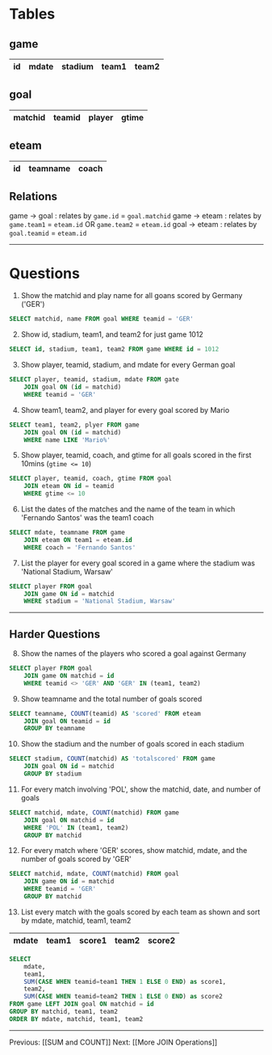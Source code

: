 # Tables

## game
|id|mdate|stadium|team1|team2|
|-|-|-|-|-|

## goal
|matchid|teamid|player|gtime|
|-|-|-|-|

## eteam
|id|teamname|coach|
|-|-|-|

## Relations
game -> goal : relates by `game.id` = `goal.matchid`
game -> eteam : relates by `game.team1` = `eteam.id` OR `game.team2` = `eteam.id`
goal -> eteam : relates by `goal.teamid` = `eteam.id`

---
# Questions
1. Show the matchid and play name for all goans scored by Germany ('GER')
```sql
SELECT matchid, name FROM goal WHERE teamid = 'GER'
```
2. Show id, stadium, team1, and team2 for just game 1012
```sql
SELECT id, stadium, team1, team2 FROM game WHERE id = 1012
```
3. Show player, teamid, stadium, and mdate for every German goal
```sql
SELECT player, teamid, stadium, mdate FROM gate 
	JOIN goal ON (id = matchid)
	WHERE teamid = 'GER'
```
4. Show team1, team2, and player for every goal scored by Mario
```sql
SELECT team1, team2, plyer FROM game
	JOIN goal ON (id = matchid)
	WHERE name LIKE 'Mario%'
```
5. Show player, teamid, coach, and gtime for all goals scored in the first 10mins (`gtime <= 10`)
```sql
SELECT player, teamid, coach, gtime FROM goal
	JOIN eteam ON id = teamid
	WHERE gtime <= 10
```
6. List the dates of the matches and the name of the team in which 'Fernando Santos' was the team1 coach
```sql
SELECT mdate, teamname FROM game
	JOIN eteam ON team1 = eteam.id
	WHERE coach = 'Fernando Santos'
```
7. List the player for every goal scored in a game where the stadium was 'National Stadium, Warsaw'
```sql
SELECT player FROM goal
	JOIN game ON id = matchid
	WHERE stadium = 'National Stadium, Warsaw'
```

---

## Harder Questions
8. Show the names of the players who scored a goal against Germany
```sql
SELECT player FROM goal
	JOIN game ON matchid = id
	WHERE teamid <> 'GER' AND 'GER' IN (team1, team2)
```
9. Show teamname and the total number of goals scored
```sql
SELECT teamname, COUNT(teamid) AS 'scored' FROM eteam
	JOIN goal ON teamid = id
	GROUP BY teamname
```
10. Show the stadium and the number of goals scored in each stadium
```sql
SELECT stadium, COUNT(matchid) AS 'totalscored' FROM game
	JOIN goal ON id = matchid
	GROUP BY stadium
```
11. For every match involving 'POL', show the matchid, date, and number of goals
```sql
SELECT matchid, mdate, COUNT(matchid) FROM game
	JOIN goal ON matchid = id
	WHERE 'POL' IN (team1, team2)
	GROUP BY matchid
```
12. For every match where 'GER' scores, show matchid, mdate, and the number of goals scored by 'GER'
```sql
SELECT matchid, mdate, COUNT(matchid) FROM goal
	JOIN game ON id = matchid
	WHERE teamid = 'GER'
	GROUP BY matchid
```
13. List every match with the goals scored by each team as shown and sort by mdate, matchid, team1, team2

|mdate|team1|score1|team2|score2|
|-|-|-|-|-|

```sql
SELECT
	mdate,
	team1,
	SUM(CASE WHEN teamid=team1 THEN 1 ELSE 0 END) as score1,
	team2,
	SUM(CASE WHEN teamid=team2 THEN 1 ELSE 0 END) as score2
FROM game LEFT JOIN goal ON matchid = id
GROUP BY matchid, team1, team2
ORDER BY mdate, matchid, team1, team2
```

---
Previous: [[SUM and COUNT]]
Next: [[More JOIN Operations]]